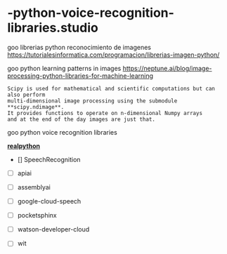 # -python-voice-recognition-libraries.studio


goo librerias python reconocimiento de imagenes
https://tutorialesinformatica.com/programacion/librerias-imagen-python/


goo python learning patterns in images
https://neptune.ai/blog/image-processing-python-libraries-for-machine-learning

    Scipy is used for mathematical and scientific computations but can also perform 
    multi-dimensional image processing using the submodule **scipy.ndimage**. 
    It provides functions to operate on n-dimensional Numpy arrays 
    and at the end of the day images are just that.


goo python voice recognition libraries    

[**realpython**](https://realpython.com/python-speech-recognition/)

- [] SpeechRecognition
- [ ] apiai
- [ ] assemblyai
- [ ] google-cloud-speech
- [ ] pocketsphinx
- [ ] watson-developer-cloud
- [ ] wit

